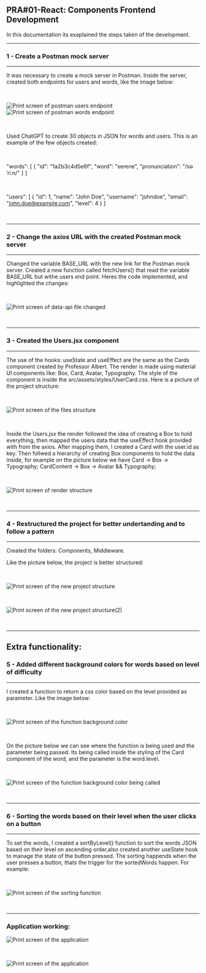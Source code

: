 ## PRA#01-React: Components Frontend Development

In this documentation its exaplained the steps taken of the development.

---

### 1 - Create a Postman mock server

---

It was necessary to create a mock server in Postman. Inside the server, created both endpoints for users and words, like the image below:

<br>

![Print screen of postman users endpoint](Postman-users-endpoint.png "Users endpoint")
![Print screen of postman words endpoint](Postman-words-endpoint.png "Words endpoint")

<br>

Used ChatGPT to create 30 objects in JSON for words and users.
This is an example of the few objects created:

<br>

"words": [
        {
            "id": "1a2b3c4d5e6f",
            "word": "serene",
            "pronunciation": "/səˈriːn/"
        }
]

<br>

"users": [
        {
            "id": 1,
            "name": "John Doe",
            "username": "johndoe",
            "email": "john.doe@example.com",
            "level": 4
        }
]

<br>

---

### 2 - Change the axios URL with the created Postman mock server

---

Changed the variable BASE_URL with the new link for the Postman mock server.
Created a new function called fetchUsers() that read the variable BASE_URL but withe users end point.
Heres the code implemented, and highlighted the changes:

<br>

![Print screen of data-api file changed](data-api-file-changed.png "data-api file changed")

<br>

---

### 3 - Created the Users.jsx component

---

The use of the hooks: useState and useEffect are the same as the Cards component created by Professor Albert. The render is made using material UI components like: Box, Card, Avatar, Typography. The style of the component is inside the src/assets/styles/UserCard.css. Here is a picture of the project structure:

<br>

![Print screen of the files structure](files-structure.png "project structure")

<br>

Inside the Users.jsx the render followed the idea of creating a Box to hold everything, then mapped the users data that the useEffect hook provided with from the axios. After mapping them, I created a Card with the user.id as key. Then follwed a hierarchy of creating Box components to hold the data inside, for example on the picture below we have Card -> Box -> Typography; CardContent -> Box -> Avatar && Typography;

<br>

![Print screen of render structure](render-structure.png "render structure")

<br>

---

### 4 - Restructured the project for better undertanding and to follow a pattern

---

Created the folders: Components, Middleware.

Like the picture below, the project is better structured:

<br>

![Print screen of the new project structure](new-project-structure.png "new project structure")

<br>

![Print screen of the new project structure(2)](new-project-structure(2).png "new project structure(2)")

<br>

---

## Extra functionality:

### 5 - Added different background colors for words based on level of difficulty

---

I created a function to return a css color based on the level provided as parameter. Like the image below:

<br>

![Print screen of the function background color](function-background-color.png "function background color")

<br>

On the picture below we can see where the function is being used and the parameter being passed. Its being called inside the styling of the Card component of the word, and the parameter is the word.level.

<br>

![Print screen of the function background color being called](function-background-color-being-called.png "function background color being called")

<br>

--- 

### 6 - Sorting the words based on their level when the user clicks on a button

---

To set the words, I created a sortByLevel() function to sort the words JSON based on their level on ascending order,also created another useState hook to manage the state of the button pressed. The sorting happends when the user presses a button, thats the trigger for the sortedWords happen. For example:

<br>

![Print screen of the sorting function](sorting-function.png "sorting function")

<br>

---

### Application working:


![Print screen of the application](non-sorted-main-screen.png "application")

<br>


![Print screen of the application](sorted-main-screen.png "application")
